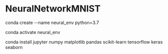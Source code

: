 # NeuralNetworkMNIST

conda create --name neural_env python=3.7

conda activate neural_env

conda install jupyter numpy matplotlib pandas scikit-learn tensorflow keras seaborn